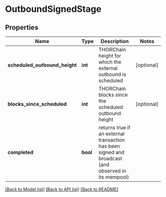 # OutboundSignedStage

## Properties
Name | Type | Description | Notes
------------ | ------------- | ------------- | -------------
**scheduled_outbound_height** | **int** | THORChain height for which the external outbound is scheduled | [optional] 
**blocks_since_scheduled** | **int** | THORChain blocks since the scheduled outbound height | [optional] 
**completed** | **bool** | returns true if an external transaction has been signed and broadcast (and observed in its mempool) | 

[[Back to Model list]](../README.md#documentation-for-models) [[Back to API list]](../README.md#documentation-for-api-endpoints) [[Back to README]](../README.md)

